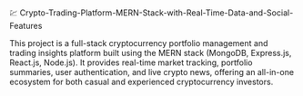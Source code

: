 💹 Crypto-Trading-Platform-MERN-Stack-with-Real-Time-Data-and-Social-Features

This project is a full-stack cryptocurrency portfolio management and trading insights platform built using the MERN stack (MongoDB, Express.js, React.js, Node.js). It provides real-time market tracking, portfolio summaries, user authentication, and live crypto news, offering an all-in-one ecosystem for both casual and experienced cryptocurrency investors.
